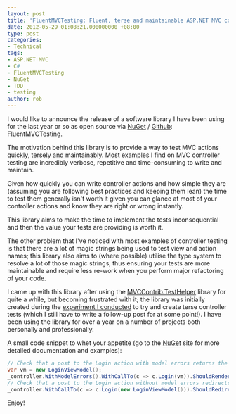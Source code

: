 ```yaml
---
layout: post
title: 'FluentMVCTesting: Fluent, terse and maintainable ASP.NET MVC controller testing'
date: 2012-05-29 01:08:21.000000000 +08:00
type: post
categories:
- Technical
tags:
- ASP.NET MVC
- C#
- FluentMVCTesting
- NuGet
- TDD
- testing
author: rob
---
```



I would like to announce the release of a software library I have been using for the last year or so as open source via [NuGet](https://nuget.org/packages/FluentMVCTesting) / [Github](https://github.com/robdmoore/FluentMVCTesting): FluentMVCTesting.



The motivation behind this library is to provide a way to test MVC actions quickly, tersely and maintainably. Most examples I find on MVC controller testing are incredibly verbose, repetitive and time-consuming to write and maintain.



Given how quickly you can write controller actions and how simple they are (assuming you are following best practices and keeping them lean) the time to test them generally isn't worth it given you can glance at most of your controller actions and know they are right or wrong instantly.



This library aims to make the time to implement the tests inconsequential and then the value your tests are providing is worth it.



The other problem that I've noticed with most examples of controller testing is that there are a lot of magic strings being used to test view and action names; this library also aims to (where possible) utilise the type system to resolve a lot of those magic strings, thus ensuring your tests are more maintainable and require less re-work when you perform major refactoring of your code.



I came up with this library after using the [MVCContrib.TestHelper](http://mvccontrib.codeplex.com/wikipage?title=TestHelper) library for quite a while, but becoming frustrated with it; the library was initially created during the [experiment I conducted](http://robdmoore.id.au/blog/2011/03/14/terse-controller-testing-with-asp-net-mvc/) to try and create terse controller tests (which I still have to write a follow-up post for at some point!). I have been using the library for over a year on a number of projects both personally and professionally.



A small code snippet to whet your appetite (go to the [NuGet](https://nuget.org/packages/FluentMVCTesting) site for more detailed documentation and examples):



```csharp
// Check that a post to the Login action with model errors returns the Login view passing through the model
var vm = new LoginViewModel();
_controller.WithModelErrors().WithCallTo(c => c.Login(vm)).ShouldRenderDefaultView().WithModel(vm);
// Check that a post to the Login action without model errors redirects to the site homepage
_controller.WithCallTo(c => c.Login(new LoginViewModel())).ShouldRedirectTo<HomeController>(c => c.Index());
```



Enjoy!


